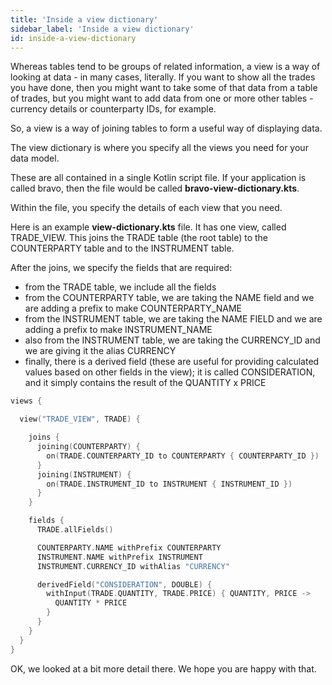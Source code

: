 ```yaml
---
title: 'Inside a view dictionary'
sidebar_label: 'Inside a view dictionary'
id: inside-a-view-dictionary
---
```


Whereas tables tend to be groups of related information, a view is a way of looking at data - in many cases, literally. If you want to show all the trades you have done, then you might want to take some of that data from a table of trades, but you might want to add data from one or more other tables - currency details or counterparty IDs, for example.

So, a view is a way of joining tables to form a useful way of displaying data.

The view dictionary is where you specify all the views you need for your data model.

These are all contained in a single Kotlin script file. If your application is called bravo, then the file would be called **bravo-view-dictionary.kts**.

Within the file, you specify the details of each view that you need.  

Here is an example **view-dictionary.kts** file. It has one view, called TRADE_VIEW. This joins the TRADE table (the root table) to the COUNTERPARTY table and to the INSTRUMENT table.

After the joins, we specify the fields that are required:

- from the TRADE table, we include all the fields
- from the COUNTERPARTY table, we are taking the NAME field and we are adding a prefix to make COUNTERPARTY_NAME
- from the INSTRUMENT table, we are taking the NAME FIELD and we are adding a prefix to make INSTRUMENT_NAME
- also from the INSTRUMENT table, we are taking the CURRENCY_ID and we are giving it the alias CURRENCY
- finally, there is a derived field (these are useful for providing calculated values based on other fields in the view); it is called CONSIDERATION, and it simply contains the result of the QUANTITY x PRICE


```kotlin
views {

  view("TRADE_VIEW", TRADE) {

    joins {
      joining(COUNTERPARTY) {
        on(TRADE.COUNTERPARTY_ID to COUNTERPARTY { COUNTERPARTY_ID })
      }
      joining(INSTRUMENT) {
        on(TRADE.INSTRUMENT_ID to INSTRUMENT { INSTRUMENT_ID })
      }
    }

    fields {
      TRADE.allFields()

      COUNTERPARTY.NAME withPrefix COUNTERPARTY
      INSTRUMENT.NAME withPrefix INSTRUMENT
      INSTRUMENT.CURRENCY_ID withAlias "CURRENCY"

      derivedField("CONSIDERATION", DOUBLE) {
        withInput(TRADE.QUANTITY, TRADE.PRICE) { QUANTITY, PRICE ->
          QUANTITY * PRICE
        }
      }
    }
  }
}

```
OK, we looked at a bit more detail there. We hope you are happy with that.

